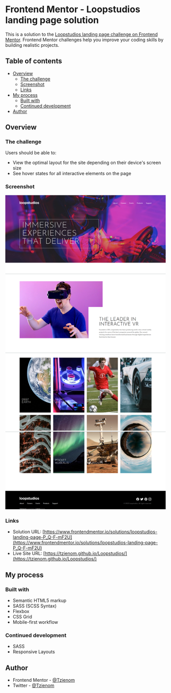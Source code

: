 # Frontend Mentor - Loopstudios landing page solution

This is a solution to the [Loopstudios landing page challenge on Frontend Mentor](https://www.frontendmentor.io/challenges/loopstudios-landing-page-N88J5Onjw). Frontend Mentor challenges help you improve your coding skills by building realistic projects. 

## Table of contents

- [Overview](#overview)
  - [The challenge](#the-challenge)
  - [Screenshot](#screenshot)
  - [Links](#links)
- [My process](#my-process)
  - [Built with](#built-with)
  - [Continued development](#continued-development)
- [Author](#author)


## Overview

### The challenge

Users should be able to:

- View the optimal layout for the site depending on their device's screen size
- See hover states for all interactive elements on the page

### Screenshot

![Desktop Layout](./screenshots/desktop.png)
![Desktop Layout](./screenshots/desktop2.png)
![Desktop Layout](./screenshots/desktop3.png)
![Desktop Layout](./screenshots/desktop4.png)


### Links

- Solution URL: [https://www.frontendmentor.io/solutions/loopstudios-landing-page-P_Q-F-mF2U](https://www.frontendmentor.io/solutions/loopstudios-landing-page-P_Q-F-mF2U)
- Live Site URL: [https://tzienom.github.io/Loopstudios/](https://tzienom.github.io/Loopstudios/)

## My process

### Built with

- Semantic HTML5 markup
- SASS (SCSS Syntax)
- Flexbox
- CSS Grid
- Mobile-first workflow


### Continued development

- SASS
- Responsive Layouts

## Author

- Frontend Mentor - [@Tzienom](https://www.frontendmentor.io/profile/Tzienom)
- Twitter - [@Tzienom](https://www.twitter.com/Tzienom)